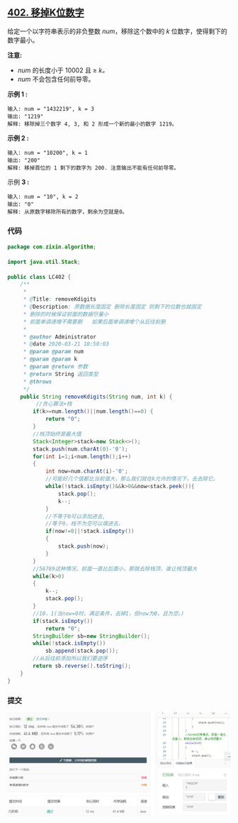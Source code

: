 ## [402. 移掉K位数字](https://leetcode-cn.com/problems/remove-k-digits/)

给定一个以字符串表示的非负整数 *num*，移除这个数中的 *k* 位数字，使得剩下的数字最小。

**注意:**

- *num* 的长度小于 10002 且 ≥ *k。*
- *num* 不会包含任何前导零。

**示例 1 :**

```
输入: num = "1432219", k = 3
输出: "1219"
解释: 移除掉三个数字 4, 3, 和 2 形成一个新的最小的数字 1219。
```

**示例 2 :**

```
输入: num = "10200", k = 1
输出: "200"
解释: 移掉首位的 1 剩下的数字为 200. 注意输出不能有任何前导零。
```

示例 **3 :**

```
输入: num = "10", k = 2
输出: "0"
解释: 从原数字移除所有的数字，剩余为空就是0。
```

### 代码

```java
package com.zixin.algorithm;

import java.util.Stack;

public class LC402 {
	/**
	 * 
	 * @Title: removeKdigits
	 * @Description: 原数据长度固定 删除长度固定 则剩下的位数也就固定
	 * 删除的时候保证前面的数据尽量小 
	 * 前面单调递增不需要删   如果后面单调递增个从后往前删
	 * 
	 * @author Administrator
	 * @date 2020-03-21 10:50:03
	 * @param @param num
	 * @param @param k
	 * @param @return 参数
	 * @return String 返回类型
	 * @throws
	 */
	public String removeKdigits(String num, int k) {
		 //贪心算法+栈
        if(k>=num.length()||num.length()==0) {
            return "0";
        }
        //栈顶始终是最大值
        Stack<Integer>stack=new Stack<>();
        stack.push(num.charAt(0)-'0');
        for(int i=1;i<num.length();i++)
        {
            int now=num.charAt(i)-'0';
            //可能好几个值都比当前值大，那么我们就在k允许的情况下，去去除它。
            while(!stack.isEmpty()&&k>0&&now<stack.peek()){
                stack.pop();
                k--;
            }
            //不等于0可以添加进去,
            //等于0，栈不为空可以填进去，
            if(now!=0||!stack.isEmpty())
            {
                stack.push(now);
            }
        }
        //56789这种情况，前面一直比后面小，那就去除栈顶，谁让栈顶最大
        while(k>0)
        {
            k--;
            stack.pop();
        }
        //10，1(当now=0时，满足条件，去掉1，但now为0，且为空。)
        if(stack.isEmpty())
            return "0";
        StringBuilder sb=new StringBuilder();
        while(!stack.isEmpty())
            sb.append(stack.pop());
        //从后往前添加所以我们要逆序
        return sb.reverse().toString();
	}
}

```

### 提交

![LC402](image/LC402.png)